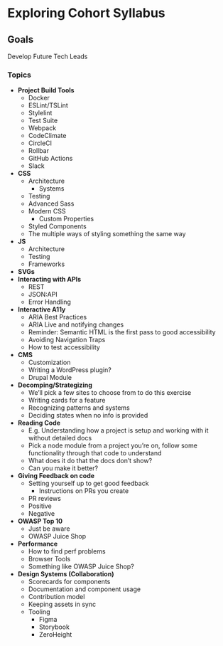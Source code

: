 # Exploring Cohort Syllabus

## Goals

Develop Future Tech Leads

### Topics
* __Project Build Tools__
  * Docker
  * ESLint/TSLint
  * Stylelint
  * Test Suite
  * Webpack
  * CodeClimate
  * CircleCI
  * Rollbar
  * GitHub Actions
  * Slack
* __CSS__
  * Architecture
    * Systems
  * Testing
  * Advanced Sass
  * Modern CSS
    * Custom Properties
  * Styled Components
  * The multiple ways of styling something the same way
* __JS__
  * Architecture
  * Testing
  * Frameworks
* __SVGs__
* __Interacting with APIs__
  * REST
  * JSON:API
  * Error Handling
* __Interactive A11y__
  * ARIA Best Practices
  * ARIA Live and notifying changes
  * Reminder: Semantic HTML is the first pass to good accessibility
  * Avoiding Navigation Traps
  * How to test accessibility
* __CMS__
  * Customization
  * Writing a WordPress plugin?
  * Drupal Module
* __Decomping/Strategizing__
  * We’ll pick a few sites to choose from to do this exercise
  * Writing cards for a feature
  * Recognizing patterns and systems
  * Deciding states when no info is provided
* __Reading Code__
  * E.g. Understanding how a project is setup and working with it without detailed docs
  * Pick a node module from a project you’re on, follow some functionality through that code to understand
  * What does it do that the docs don’t show?
  * Can you make it better?
* __Giving Feedback on code__
  * Setting yourself up to get good feedback
    * Instructions on PRs you create
  * PR reviews
  * Positive
  * Negative
* __OWASP Top 10__
  * Just be aware
  * OWASP Juice Shop
* __Performance__
  * How to find perf problems
  * Browser Tools
  * Something like OWASP Juice Shop?
* __Design Systems (Collaboration)__
  * Scorecards for components
  * Documentation and component usage
  * Contribution model
  * Keeping assets in sync
  * Tooling
    * Figma
    * Storybook
    * ZeroHeight
    
